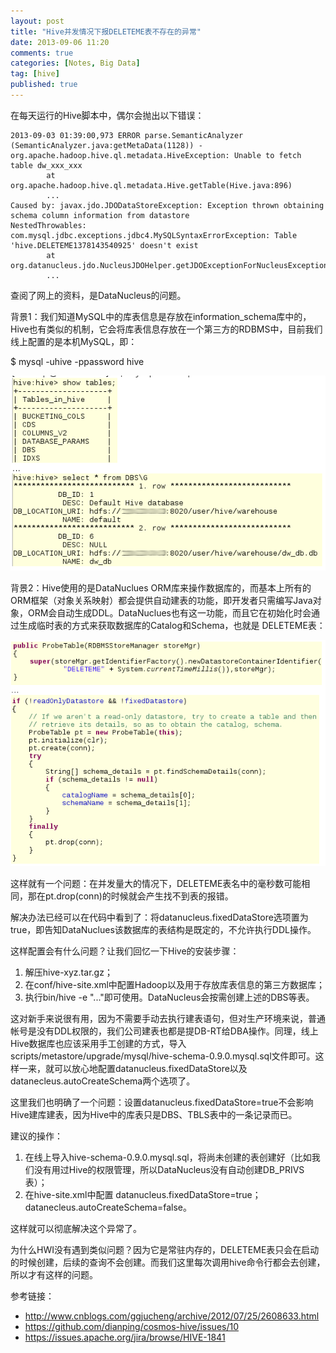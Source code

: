 ```yaml
---
layout: post
title: "Hive并发情况下报DELETEME表不存在的异常"
date: 2013-09-06 11:20
comments: true
categories: [Notes, Big Data]
tag: [hive]
published: true
---
```


在每天运行的Hive脚本中，偶尔会抛出以下错误：

```
2013-09-03 01:39:00,973 ERROR parse.SemanticAnalyzer (SemanticAnalyzer.java:getMetaData(1128)) - org.apache.hadoop.hive.ql.metadata.HiveException: Unable to fetch table dw_xxx_xxx
        at org.apache.hadoop.hive.ql.metadata.Hive.getTable(Hive.java:896)
        ...
Caused by: javax.jdo.JDODataStoreException: Exception thrown obtaining schema column information from datastore
NestedThrowables:
com.mysql.jdbc.exceptions.jdbc4.MySQLSyntaxErrorException: Table 'hive.DELETEME1378143540925' doesn't exist
        at org.datanucleus.jdo.NucleusJDOHelper.getJDOExceptionForNucleusException(NucleusJDOHelper.java:313)
        ...
```

查阅了网上的资料，是DataNucleus的问题。

背景1：我们知道MySQL中的库表信息是存放在information_schema库中的，Hive也有类似的机制，它会将库表信息存放在一个第三方的RDBMS中，目前我们线上配置的是本机MySQL，即：

$ mysql -uhive -ppassword hive

![1.png](/images/hive-deleteme-error/1.png)


<!--more-->

背景2：Hive使用的是DataNuclues ORM库来操作数据库的，而基本上所有的ORM框架（对象关系映射）都会提供自动建表的功能，即开发者只需编写Java对象，ORM会自动生成DDL。DataNuclues也有这一功能，而且它在初始化时会通过生成临时表的方式来获取数据库的Catalog和Schema，也就是 DELETEME表：

![2.png](/images/hive-deleteme-error/2.png)


这样就有一个问题：在并发量大的情况下，DELETEME表名中的毫秒数可能相同，那在pt.drop(conn)的时候就会产生找不到表的报错。

解决办法已经可以在代码中看到了：将datanucleus.fixedDataStore选项置为true，即告知DataNuclues该数据库的表结构是既定的，不允许执行DDL操作。

这样配置会有什么问题？让我们回忆一下Hive的安装步骤：

1. 解压hive-xyz.tar.gz；
2. 在conf/hive-site.xml中配置Hadoop以及用于存放库表信息的第三方数据库；
3. 执行bin/hive -e "..."即可使用。DataNucleus会按需创建上述的DBS等表。

这对新手来说很有用，因为不需要手动去执行建表语句，但对生产环境来说，普通帐号是没有DDL权限的，我们公司建表也都是提DB-RT给DBA操作。同理，线上Hive数据库也应该采用手工创建的方式，导入scripts/metastore/upgrade/mysql/hive-schema-0.9.0.mysql.sql文件即可。这样一来，就可以放心地配置datanucleus.fixedDataStore以及 datanecleus.autoCreateSchema两个选项了。

这里我们也明确了一个问题：设置datanucleus.fixedDataStore=true不会影响Hive建库建表，因为Hive中的库表只是DBS、TBLS表中的一条记录而已。

建议的操作：

1. 在线上导入hive-schema-0.9.0.mysql.sql，将尚未创建的表创建好（比如我们没有用过Hive的权限管理，所以DataNucleus没有自动创建DB_PRIVS表）；
2. 在hive-site.xml中配置 datanucleus.fixedDataStore=true；datanecleus.autoCreateSchema=false。

这样就可以彻底解决这个异常了。

为什么HWI没有遇到类似问题？因为它是常驻内存的，DELETEME表只会在启动的时候创建，后续的查询不会创建。而我们这里每次调用hive命令行都会去创建，所以才有这样的问题。

参考链接：

* http://www.cnblogs.com/ggjucheng/archive/2012/07/25/2608633.html
* https://github.com/dianping/cosmos-hive/issues/10
* https://issues.apache.org/jira/browse/HIVE-1841
